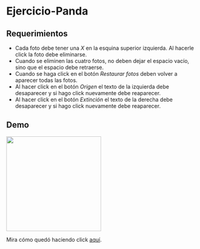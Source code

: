 # Ejercicio-Panda

<h2>Requerimientos</h2>

<ul>
  <li>Cada foto debe tener una <em>X</em> en la esquina superior izquierda. Al hacerle click la foto debe eliminarse.</li>
  <li>Cuando se eliminen las cuatro fotos, no deben dejar el espacio vacío, sino que el espacio debe retraerse.</li>
  <li>Cuando se haga click en el botón <em>Restaurar fotos</em> deben volver a aparecer todas las fotos.</li>
  <li>Al hacer click en el botón <em>Origen</em> el texto de la izquierda debe desaparecer y si hago click nuevamente debe reaparecer.</li>
  <li>Al hacer click en el botón <em>Extinción</em> el texto de la derecha debe desaparecer y si hago click nuevamente debe reaparecer.</li>
</ul>

<h2>Demo</h2>
<img src="https://s-media-cache-ak0.pinimg.com/originals/fb/a8/3e/fba83e536d3aa9413516123520a68c02.gif" height="250">

Mira cómo quedó haciendo click <a href="https://itsandromeda.github.io/Ejercicio-Panda/"> aquí</a>.
